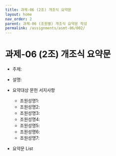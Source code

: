 ```yaml
---
title: 과제-06 (2조) 개조식 요약문
layout: home
nav_order: 2
parent: 과제-06 (조원별) 개조식 요약문 작성
permalink: /assignments/asmt-06/002/
---
```


# 과제-06 (2조) 개조식 요약문

- 주제: 
- 설명: 
- 요약대상 문헌 서지사항
  - 조원성명1: 
  - 조원성명2: 
  - 조원성명3: 
  - 조원성명4: 
  - 조원성명5: 
  - 조원성명6:
  - 조원성명7:  

- 요약문 List

